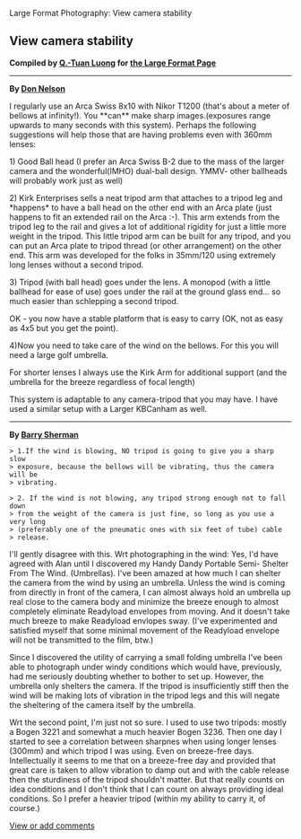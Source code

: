 Large Format Photography: View camera stability

View camera stability
---------------------

**Compiled by [Q.-Tuan Luong](http://www.terragalleria.com/) for [the
Large Format Page](.)**

------------------------------------------------------------------------

**By [Don Nelson](mailto:ulformat@teleport.com)**

I regularly use an Arca Swiss 8x10 with Nikor T1200 (that's about a
meter of bellows at infinity!). You \*\*can\*\* make sharp
images.(exposures range upwards to many seconds with this system).
Perhaps the following suggestions will help those that are having
problems even with 360mm lenses:

1\) Good Ball head (I prefer an Arca Swiss B-2 due to the mass of the
larger camera and the wonderful(IMHO) dual-ball design. YMMV- other
ballheads will probably work just as well)

2\) Kirk Enterprises sells a neat tripod arm that attaches to a tripod
leg and \*happens\* to have a ball head on the other end with an Arca
plate (just happens to fit an extended rail on the Arca :-). This arm
extends from the tripod leg to the rail and gives a lot of additional
rigidity for just a little more weight in the tripod. This little tripod
arm can be built for any tripod, and you can put an Arca plate to tripod
thread (or other arrangement) on the other end. This arm was developed
for the folks in 35mm/120 using extremely long lenses without a second
tripod.

3\) Tripod (with ball head) goes under the lens. A monopod (with a little
ballhead for ease of use) goes under the rail at the ground glass end...
so much easier than schlepping a second tripod.

OK - you now have a stable platform that is easy to carry (OK, not as
easy as 4x5 but you get the point).

4)Now you need to take care of the wind on the bellows. For this you
will need a large golf umbrella.

For shorter lenses I always use the Kirk Arm for additional support (and
the umbrella for the breeze regardless of focal length)

This system is adaptable to any camera-tripod that you may have. I have
used a similar setup with a Larger KBCanham as well.

------------------------------------------------------------------------

**By [Barry Sherman](mailto:bjs@oes.amdahl.com)**

    > 1.If the wind is blowing, NO tripod is going to give you a sharp slow
    > exposure, because the bellows will be vibrating, thus the camera will be
    > vibrating.

    > 2. If the wind is not blowing, any tripod strong enough not to fall down
    > from the weight of the camera is just fine, so long as you use a very long
    > (preferably one of the pneumatic ones with six feet of tube) cable
    > release.

I'll gently disagree with this. Wrt photographing in the wind: Yes, I'd
have agreed with Alan until I discovered my Handy Dandy Portable Semi-
Shelter From The Wind. (Umbrellas). I've been amazed at how much I can
shelter the camera from the wind by using an umbrella. Unless the wind
is coming from directly in front of the camera, I can almost always hold
an umbrella up real close to the camera body and minimize the breeze
enough to almost completely eliminate Readyload envelopes from moving.
And it doesn't take much breeze to make Readyload envlopes sway. (I've
experimented and satisfied myself that some minimal movement of the
Readyload envelope will not be transmitted to the film, btw.)

Since I discovered the utility of carrying a small folding umbrella I've
been able to photograph under windy conditions which would have,
previously, had me seriously doubting whether to bother to set up.
However, the umbrella only shelters the camera. If the tripod is
insufficiently stiff then the wind will be making lots of vibration in
the tripod legs and this will negate the sheltering of the camera itself
by the umbrella.

Wrt the second point, I'm just not so sure. I used to use two tripods:
mostly a Bogen 3221 and somewhat a much heavier Bogen 3236. Then one day
I started to see a correlation between sharpnes when using longer lenses
(300mm) and which tripod I was using. Even on breeze-free days.
Intellectually it seems to me that on a breeze-free day and provided
that great care is taken to allow vibration to damp out and with the
cable release then the sturdiness of the tripod shouldn't matter. But
that really counts on idea conditions and I don't think that I can count
on always providing ideal conditions. So I prefer a heavier tripod
(within my ability to carry it, of course.)

[View or add
comments](http://www.greenspun.com/com/qtluong/photography/lf/stability.html)


